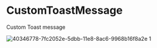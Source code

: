 # CustomToastMessage
Custom Toast message

![40346778-7fc2052e-5dbb-11e8-8ac6-9968b16f8a2e 1](https://user-images.githubusercontent.com/30308568/41953037-e66e59b6-79f0-11e8-9f79-8d68a4254ec8.png)



